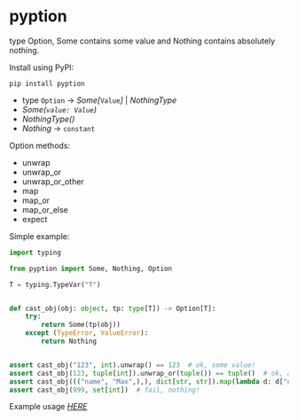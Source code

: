 # pyption

type Option, Some contains some value and Nothing contains absolutely nothing.


Install using PyPI:

```
pip install pyption
```

* type `Option` -> *Some[*`Value`*]* | *NothingType*
* *Some(`value: Value`)*
* *NothingType()*
* *Nothing* -> `constant`
  
Option methods:
* unwrap
* unwrap_or
* unwrap_or_other
* map
* map_or
* map_or_else
* expect

Simple example:

```python
import typing

from pyption import Some, Nothing, Option

T = typing.TypeVar("T")


def cast_obj(obj: object, tp: type[T]) -> Option[T]:
    try:
        return Some(tp(obj))
    except (TypeError, ValueError):
        return Nothing


assert cast_obj("123", int).unwrap() == 123  # ok, some value!
assert cast_obj(123, tuple[int]).unwrap_or(tuple()) == tuple()  # ok, alternate value!
assert cast_obj((("name", "Max",),), dict[str, str]).map(lambda d: d["name"]).unwrap() == "Max"  # ok, some value from map!
assert cast_obj(999, set[int])  # fail, nothing!
```

Example usage [*HERE*](https://github.com/luwqz1/pyption/blob/main/example.py)
